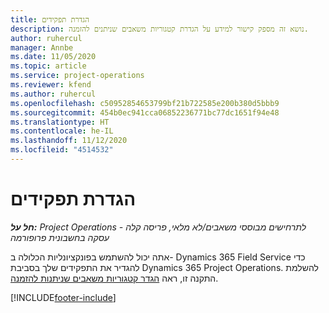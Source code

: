 ```yaml
---
title: הגדרת תפקידים
description: נושא זה מספק קישור למידע על הגדרת קטגוריות משאבים שניתנים להזמנה.
author: ruhercul
manager: Annbe
ms.date: 11/05/2020
ms.topic: article
ms.service: project-operations
ms.reviewer: kfend
ms.author: ruhercul
ms.openlocfilehash: c50952854653799bf21b722585e200b380d5bbb9
ms.sourcegitcommit: 454b0ec941cca06852236771bc77dc1651f94e48
ms.translationtype: HT
ms.contentlocale: he-IL
ms.lasthandoff: 11/12/2020
ms.locfileid: "4514532"
---
```

# <a name="define-roles"></a>הגדרת תפקידים

_**חל על:** Project Operations לתרחישים מבוססי משאבים/לא מלאי, פריסה קלה - עסקה בחשבונית פרופורמה_

אתה יכול להשתמש בפונקציונליות הכלולה ב- Dynamics 365 Field Service כדי להגדיר את התפקידים שלך בסביבת Dynamics 365 Project Operations. להשלמת התקנה זו, ראה [הגדר קטגוריות משאבים שניתנות להזמנה](https://docs.microsoft.com/dynamics365/field-service/set-up-bookable-resource-categories).


[!INCLUDE[footer-include](../includes/footer-banner.md)]